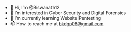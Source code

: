 - 👋 Hi, I’m @Biswanath12
- 👀 I’m interested in Cyber Security and Digital Forensics
- 🌱 I’m currently learning Website Pentesting 
- 📫 How to reach me at bkdgp08@gmail.com

<!---
Biswanath12/Biswanath12 is a ✨ special ✨ repository because its `README.md` (this file) appears on your GitHub profile.
You can click the Preview link to take a look at your changes.
--->
